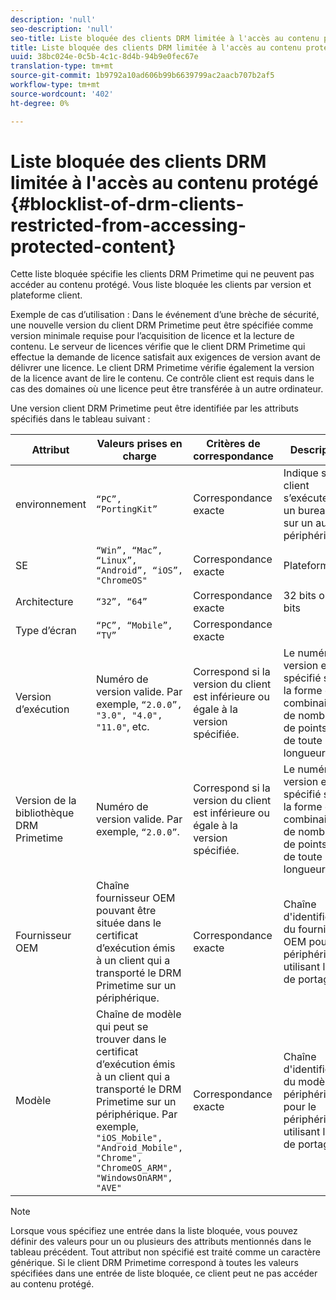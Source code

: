 ```yaml
---
description: 'null'
seo-description: 'null'
seo-title: Liste bloquée des clients DRM limitée à l'accès au contenu protégé
title: Liste bloquée des clients DRM limitée à l'accès au contenu protégé
uuid: 38bc024e-0c5b-4c1c-8d4b-94b9e0fec67e
translation-type: tm+mt
source-git-commit: 1b9792a10ad606b99b6639799ac2aacb707b2af5
workflow-type: tm+mt
source-wordcount: '402'
ht-degree: 0%

---
```



# Liste bloquée des clients DRM limitée à l&#39;accès au contenu protégé {#blocklist-of-drm-clients-restricted-from-accessing-protected-content}

Cette liste bloquée spécifie les clients DRM Primetime qui ne peuvent pas accéder au contenu protégé. Vous liste bloquée les clients par version et plateforme client.

Exemple de cas d’utilisation : Dans le événement d’une brèche de sécurité, une nouvelle version du client DRM Primetime peut être spécifiée comme version minimale requise pour l’acquisition de licence et la lecture de contenu. Le serveur de licences vérifie que le client DRM Primetime qui effectue la demande de licence satisfait aux exigences de version avant de délivrer une licence. Le client DRM Primetime vérifie également la version de la licence avant de lire le contenu. Ce contrôle client est requis dans le cas des domaines où une licence peut être transférée à un autre ordinateur.

Une version client DRM Primetime peut être identifiée par les attributs spécifiés dans le tableau suivant :

| **Attribut** | **Valeurs prises en charge** | **Critères de correspondance** | **Description** |
|---|---|---|---|
| environnement | `“PC”, “PortingKit”` | Correspondance exacte | Indique si le client s’exécute sur un bureau ou sur un autre périphérique. |
| SE | `“Win”, “Mac”, “Linux”, “Android”, “iOS”, "ChromeOS"` | Correspondance exacte | Plateforme |
| Architecture | `“32”, “64”` | Correspondance exacte | 32 bits ou 64 bits |
| Type d’écran | `“PC”, “Mobile”, “TV”` | Correspondance exacte |  |
| Version d’exécution | Numéro de version valide. Par exemple, `“2.0.0”, "3.0", "4.0", "11.0"`, etc. | Correspond si la version du client est inférieure ou égale à la version spécifiée. | Le numéro de version est spécifié sous la forme d’une combinaison de nombres et de points (&quot;.&quot;) de toute longueur. |
| Version de la bibliothèque DRM Primetime | Numéro de version valide. Par exemple, `“2.0.0”`. | Correspond si la version du client est inférieure ou égale à la version spécifiée. | Le numéro de version est spécifié sous la forme d’une combinaison de nombres et de points (&quot;.&quot;) de toute longueur. |
| Fournisseur OEM | Chaîne fournisseur OEM pouvant être située dans le certificat d’exécution émis à un client qui a transporté le DRM Primetime sur un périphérique. | Correspondance exacte | Chaîne d&#39;identification du fournisseur OEM pour le périphérique utilisant le kit de portage. |
| Modèle | Chaîne de modèle qui peut se trouver dans le certificat d’exécution émis à un client qui a transporté le DRM Primetime sur un périphérique. Par exemple, `"iOS_Mobile", "Android_Mobile", "Chrome", "ChromeOS_ARM", "WindowsOnARM", "AVE"` | Correspondance exacte | Chaîne d&#39;identification du modèle de périphérique pour le périphérique utilisant le kit de portage. |

>[!NOTE]
>
>Lorsque vous spécifiez une entrée dans la liste bloquée, vous pouvez définir des valeurs pour un ou plusieurs des attributs mentionnés dans le tableau précédent. Tout attribut non spécifié est traité comme un caractère générique. Si le client DRM Primetime correspond à toutes les valeurs spécifiées dans une entrée de liste bloquée, ce client peut ne pas accéder au contenu protégé.

